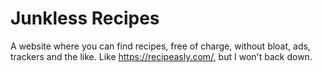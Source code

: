 # Junkless Recipes

A website where you can find recipes, free of charge, without bloat, ads, trackers and the like. Like https://recipeasly.com/, but I won't back down.
